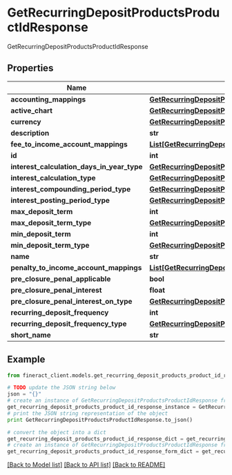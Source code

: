# GetRecurringDepositProductsProductIdResponse

GetRecurringDepositProductsProductIdResponse

## Properties

Name | Type | Description | Notes
------------ | ------------- | ------------- | -------------
**accounting_mappings** | [**GetRecurringDepositProductsProductIdAccountingMappings**](GetRecurringDepositProductsProductIdAccountingMappings.md) |  | [optional] 
**active_chart** | [**GetRecurringDepositProductsProductIdActiveChart**](GetRecurringDepositProductsProductIdActiveChart.md) |  | [optional] 
**currency** | [**GetRecurringDepositProductsProductIdCurrency**](GetRecurringDepositProductsProductIdCurrency.md) |  | [optional] 
**description** | **str** |  | [optional] 
**fee_to_income_account_mappings** | [**List[GetRecurringDepositProductsProductIdFeeToIncomeAccountMappings]**](GetRecurringDepositProductsProductIdFeeToIncomeAccountMappings.md) |  | [optional] 
**id** | **int** |  | [optional] 
**interest_calculation_days_in_year_type** | [**GetRecurringDepositProductsInterestCalculationDaysInYearType**](GetRecurringDepositProductsInterestCalculationDaysInYearType.md) |  | [optional] 
**interest_calculation_type** | [**GetRecurringDepositProductsInterestCalculationType**](GetRecurringDepositProductsInterestCalculationType.md) |  | [optional] 
**interest_compounding_period_type** | [**GetRecurringDepositProductsProductIdInterestCompoundingPeriodType**](GetRecurringDepositProductsProductIdInterestCompoundingPeriodType.md) |  | [optional] 
**interest_posting_period_type** | [**GetRecurringDepositProductsInterestPostingPeriodType**](GetRecurringDepositProductsInterestPostingPeriodType.md) |  | [optional] 
**max_deposit_term** | **int** |  | [optional] 
**max_deposit_term_type** | [**GetRecurringDepositProductsProductIdMaxDepositTermType**](GetRecurringDepositProductsProductIdMaxDepositTermType.md) |  | [optional] 
**min_deposit_term** | **int** |  | [optional] 
**min_deposit_term_type** | [**GetRecurringDepositProductsProductIdMinDepositTermType**](GetRecurringDepositProductsProductIdMinDepositTermType.md) |  | [optional] 
**name** | **str** |  | [optional] 
**penalty_to_income_account_mappings** | [**List[GetRecurringDepositProductsProductIdPenaltyToIncomeAccountMappings]**](GetRecurringDepositProductsProductIdPenaltyToIncomeAccountMappings.md) |  | [optional] 
**pre_closure_penal_applicable** | **bool** |  | [optional] 
**pre_closure_penal_interest** | **float** |  | [optional] 
**pre_closure_penal_interest_on_type** | [**GetRecurringDepositProductsProductIdPreClosurePenalInterestOnType**](GetRecurringDepositProductsProductIdPreClosurePenalInterestOnType.md) |  | [optional] 
**recurring_deposit_frequency** | **int** |  | [optional] 
**recurring_deposit_frequency_type** | [**GetRecurringDepositProductsRecurringDepositFrequencyType**](GetRecurringDepositProductsRecurringDepositFrequencyType.md) |  | [optional] 
**short_name** | **str** |  | [optional] 

## Example

```python
from fineract_client.models.get_recurring_deposit_products_product_id_response import GetRecurringDepositProductsProductIdResponse

# TODO update the JSON string below
json = "{}"
# create an instance of GetRecurringDepositProductsProductIdResponse from a JSON string
get_recurring_deposit_products_product_id_response_instance = GetRecurringDepositProductsProductIdResponse.from_json(json)
# print the JSON string representation of the object
print GetRecurringDepositProductsProductIdResponse.to_json()

# convert the object into a dict
get_recurring_deposit_products_product_id_response_dict = get_recurring_deposit_products_product_id_response_instance.to_dict()
# create an instance of GetRecurringDepositProductsProductIdResponse from a dict
get_recurring_deposit_products_product_id_response_form_dict = get_recurring_deposit_products_product_id_response.from_dict(get_recurring_deposit_products_product_id_response_dict)
```
[[Back to Model list]](../README.md#documentation-for-models) [[Back to API list]](../README.md#documentation-for-api-endpoints) [[Back to README]](../README.md)


